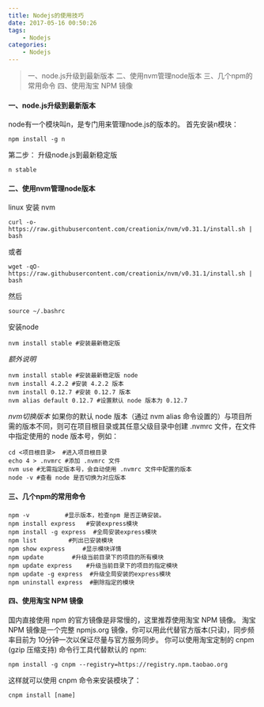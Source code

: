 ```yaml
---
title: Nodejs的使用技巧
date: 2017-05-16 00:50:26
tags:
    - Nodejs
categories:
    - Nodejs
---
```

> 一、node.js升级到最新版本
> 二、使用nvm管理node版本
> 三、几个npm的常用命令
> 四、使用淘宝 NPM 镜像

<!-- more -->

#### 一、node.js升级到最新版本
node有一个模块叫n，是专门用来管理node.js的版本的。
首先安装n模块：
```
npm install -g n
```
第二步：
升级node.js到最新稳定版
```
n stable
```

#### 二、使用nvm管理node版本
linux 安装 nvm
```
curl -o- https://raw.githubusercontent.com/creationix/nvm/v0.31.1/install.sh | bash
```
或者
```
wget -qO- https://raw.githubusercontent.com/creationix/nvm/v0.31.1/install.sh | bash
```
然后
```
source ~/.bashrc
```
安装node
```
nvm install stable #安装最新稳定版
```

*额外说明*
```
nvm install stable #安装最新稳定版 node
nvm install 4.2.2 #安装 4.2.2 版本
nvm install 0.12.7 #安装 0.12.7 版本
nvm alias default 0.12.7 #设置默认 node 版本为 0.12.7
```

*nvm切换版本*
如果你的默认 node 版本（通过 nvm alias 命令设置的）与项目所需的版本不同，则可在项目根目录或其任意父级目录中创建 .nvmrc 文件，在文件中指定使用的 node 版本号，例如：
```
cd <项目根目录>  #进入项目根目录
echo 4 > .nvmrc #添加 .nvmrc 文件
nvm use #无需指定版本号，会自动使用 .nvmrc 文件中配置的版本
node -v #查看 node 是否切换为对应版本
```

#### 三、几个npm的常用命令
```
npm -v          #显示版本，检查npm 是否正确安装。
npm install express   #安装express模块
npm install -g express  #全局安装express模块
npm list         #列出已安装模块
npm show express     #显示模块详情
npm update        #升级当前目录下的项目的所有模块
npm update express    #升级当前目录下的项目的指定模块
npm update -g express  #升级全局安装的express模块
npm uninstall express  #删除指定的模块
```

#### 四、使用淘宝 NPM 镜像
国内直接使用 npm 的官方镜像是非常慢的，这里推荐使用淘宝 NPM 镜像。
淘宝 NPM 镜像是一个完整 npmjs.org 镜像，你可以用此代替官方版本(只读)，同步频率目前为 10分钟一次以保证尽量与官方服务同步。
你可以使用淘宝定制的 cnpm (gzip 压缩支持) 命令行工具代替默认的 npm:
```
npm install -g cnpm --registry=https://registry.npm.taobao.org
```
这样就可以使用 cnpm 命令来安装模块了：
```
cnpm install [name]
```
